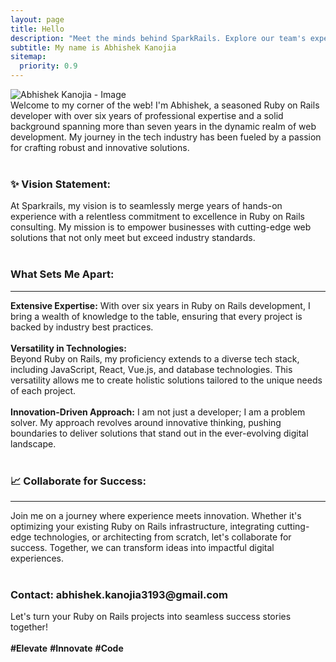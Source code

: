 ```yaml
---
layout: page
title: Hello
description: "Meet the minds behind SparkRails. Explore our team's expertise and insights. Discover a passion \for excellence in Ruby on Rails development. Learn more now!"
subtitle: My name is Abhishek Kanojia
sitemap:
  priority: 0.9
---
```


<img src="{{ '/assets/img/avatar.jpg' | prepend: site.baseurl }}" alt="Abhishek Kanojia - Image" id="about-img">

<div id="describe-text">
	<div class='justify'>
		<div class='para'> Welcome to my corner of the web! I'm Abhishek, a seasoned Ruby on Rails developer with over six years of professional expertise and a solid background spanning more than seven years in the dynamic realm of web development. My journey in the tech industry has been fueled by a passion for crafting robust and innovative solutions.</div>
	</div>
	<br/>
	<div class='justify'>
		<h3><b>✨ Vision Statement:</b></h3>
		<div class="para">At Sparkrails, my vision is to seamlessly merge years of hands-on experience with a relentless commitment to excellence in Ruby on Rails consulting. My mission is to empower businesses with cutting-edge web solutions that not only meet but exceed industry standards.</div>
	</div>
	<br/>
	<div class='justify para'>
		<h3><b>What Sets Me Apart:</b></h3>
		<hr/>
		<div class="para"><strong>Extensive Expertise:</strong> With over six years in Ruby on Rails development, I bring a wealth of knowledge to the table, ensuring that every project is backed by industry best practices.</div>
		<br/>
		<strong>Versatility in Technologies:</strong>
		<div class="para">Beyond Ruby on Rails, my proficiency extends to a diverse tech stack, including JavaScript, React, Vue.js, and database technologies. This versatility allows me to create holistic solutions tailored to the unique needs of each project.</div>
		<br/>
		<strong>Innovation-Driven Approach:</strong> I am not just a developer; I am a problem solver. My approach revolves around innovative thinking, pushing boundaries to deliver solutions that stand out in the ever-evolving digital landscape.
	</div>
	<br/>
	<div class='justify para'>
		<h3><b>📈 Collaborate for Success:</b></h3>
		<hr/>
		<div>Join me on a journey where experience meets innovation. Whether it's optimizing your existing Ruby on Rails infrastructure, integrating cutting-edge technologies, or architecting from scratch, let's collaborate for success. Together, we can transform ideas into impactful digital experiences.</div>
	</div>
	<br/>
	<div class='justify para'>
		<h3>Contact: <strong>abhishek.kanojia3193@gmail.com</strong></h3>
		<div>Let's turn your Ruby on Rails projects into seamless success stories together!</div>
		<br/>
		<div class='text-center'>
		<strong>#Elevate</strong> <strong>#Innovate</strong> <strong>#Code</strong>	
		</div>
	</div>

</div>
